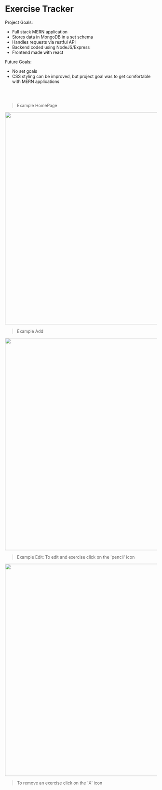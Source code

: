 # Exercise Tracker


Project Goals:
- Full stack MERN application
- Stores data in MongoDB in a set schema 
- Handles requests via restful API
- Backend coded using NodeJS/Express
- Frontend made with react

Future Goals:
- No set goals
- CSS styling can be improved, but project goal was to get comfortable with MERN applications
<br />
<br />

> Example HomePage
<img src="https://user-images.githubusercontent.com/51865580/180842338-459b3bd5-4f5a-47f6-808c-4e8c7034dd97.png" width="750" height="700"/>


> Example Add
<img src="https://user-images.githubusercontent.com/51865580/180842357-ba0587dd-1fe8-49f4-be89-b229fc38b314.png" width="750" height="700"/>


> Example Edit:
> To edit and exercise click on the 'pencil' icon
<img src="https://user-images.githubusercontent.com/51865580/180842349-55ae3bb6-26d2-4bab-8479-4ac084e921d7.png" width="750" height="700"/>

> To remove an exercise click on the 'X' icon
